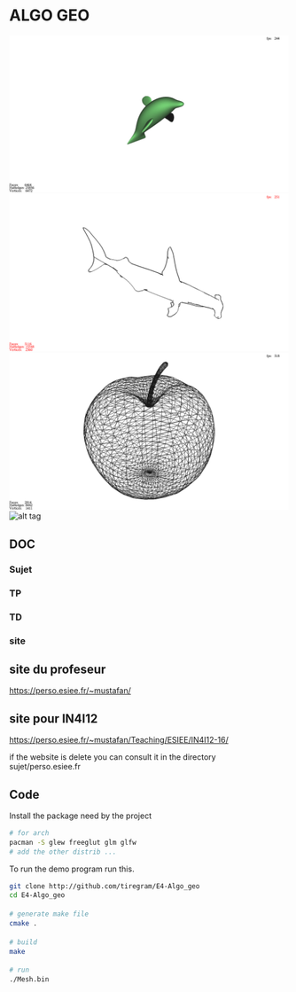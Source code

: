 # ALGO GEO

![alt tag](https://raw.githubusercontent.com/tiregram/E4-Algo_geo/master/img/i0.png)
![alt tag](https://raw.githubusercontent.com/tiregram/E4-Algo_geo/master/img/i2.png)
![alt tag](https://raw.githubusercontent.com/tiregram/E4-Algo_geo/master/img/i3.png)
![alt tag](https://raw.githubusercontent.com/tiregram/E4-Algo_geo/master/img/i4.png)

## DOC
### Sujet

### TP

### TD

### site

site du profeseur
---------------------

https://perso.esiee.fr/~mustafan/

site pour IN4I12
---------------------

https://perso.esiee.fr/~mustafan/Teaching/ESIEE/IN4I12-16/

if the website is delete you can consult it in the directory
sujet/perso.esiee.fr

## Code

Install the package need by the project

```bash
# for arch
pacman -S glew freeglut glm glfw
# add the other distrib ...

```

To run the demo program run this.

```bash
git clone http://github.com/tiregram/E4-Algo_geo
cd E4-Algo_geo

# generate make file
cmake .

# build
make

# run
./Mesh.bin
```

